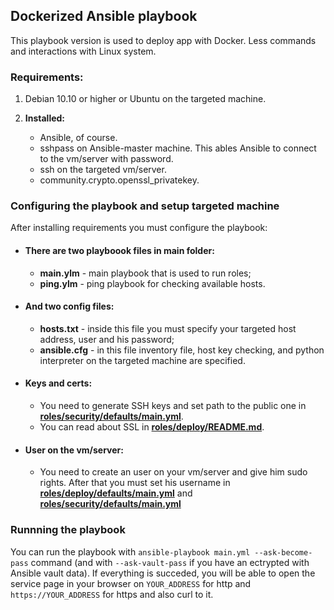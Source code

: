 ## Dockerized Ansible playbook

This playbook version is used to deploy app with Docker. Less commands and interactions with Linux system. 

### Requirements:

1. Debian 10.10 or higher or Ubuntu on the targeted machine.

2. <b> Installed:</b>
   * Ansible, of course.
   * sshpass on Ansible-master machine. This ables Ansible to connect to the vm/server with password.
   * ssh on the targeted vm/server.
   * community.crypto.openssl_privatekey.

### Configuring the playbook and setup targeted machine

After installing requirements you must configure the playbook:

* #### There are two playboook files in main folder:
  * <b>main.ylm</b> - main playbook that is used to run roles;
  * <b>ping.ylm</b> - ping playbook for checking available hosts.

* #### And two config files:
  * <b>hosts.txt</b> - inside this file you must specify your targeted host address, user and his password;
  * <b>ansible.cfg</b> - in this file inventory file, host key checking, and python interpreter on the targeted machine are specified.

* #### Keys and certs:
   * You need to generate SSH keys and set path to the public one in [<b>roles/security/defaults/main.yml</b>](roles/security/defaults/main.yml).
   * You can read about SSL in [<b>roles/deploy/README.md</b>](roles/deploy/README.md).

* #### User on the vm/server:
   * You need to create an user on your vm/server and give him sudo rights. After that you must set his username in [<b>roles/deploy/defaults/main.yml</b>](roles/deploy/defaults/main.yml) and [<b>roles/security/defaults/main.yml</b>](roles/security/defaults/main.yml)

### Runnning the playbook

You can run the playbook with ```ansible-playbook main.yml --ask-become-pass``` command (and with ```--ask-vault-pass``` if you have an ectrypted with Ansible vault data). If everything is succeded, 
you will be able to open the service page in your browser on ```YOUR_ADDRESS``` for http and ```https://YOUR_ADDRESS``` for https and also curl to it.
